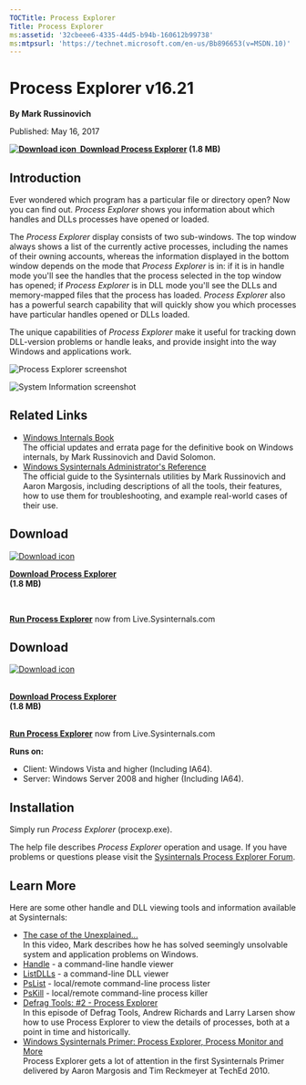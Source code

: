 ```yaml
--- 
TOCTitle: Process Explorer
Title: Process Explorer
ms:assetid: '32cbeee6-4335-44d5-b94b-160612b99738'
ms:mtpsurl: 'https://technet.microsoft.com/en-us/Bb896653(v=MSDN.10)'
---
```


Process Explorer v16.21
=======================

**By Mark Russinovich**

Published: May 16, 2017

**[![Download
icon](/media/landing/sysinternals/download_sm.png)
 Download Process
Explorer](https://download.sysinternals.com/files/processexplorer.zip)
(1.8 MB)**


## Introduction

Ever wondered which program has a particular file or directory open? Now
you can find out. *Process Explorer* shows you information about which
handles and DLLs processes have opened or loaded.

The *Process Explorer* display consists of two sub-windows. The top
window always shows a list of the currently active processes, including
the names of their owning accounts, whereas the information displayed in
the bottom window depends on the mode that *Process Explorer* is in: if
it is in handle mode you'll see the handles that the process selected in
the top window has opened; if *Process Explorer* is in DLL mode you'll
see the DLLs and memory-mapped files that the process has loaded.
*Process Explorer* also has a powerful search capability that will
quickly show you which processes have particular handles opened or DLLs
loaded.

The unique capabilities of *Process Explorer* make it useful for
tracking down DLL-version problems or handle leaks, and provide insight
into the way Windows and applications work.

![Process Explorer
screenshot](/media/landing/sysinternals/processexplorer.jpg)  

![System Information
screenshot](/media/landing/sysinternals/processexplorer2.jpg)  



## Related Links

-   [Windows Internals
    Book](~/learn/windows-internals.md)  
    The official updates and errata page for the definitive book on
    Windows internals, by Mark Russinovich and David Solomon.
-   [Windows Sysinternals Administrator's
    Reference](~/learn/troubleshooting-book.md)  
    The official guide to the Sysinternals utilities by Mark Russinovich
    and Aaron Margosis, including descriptions of all the tools, their
    features, how to use them for troubleshooting, and example
    real-world cases of their use.



## Download 

[![Download
icon](/media/landing/sysinternals/download_sm.png "Download")
](https://download.sysinternals.com/files/processexplorer.zip)

[**Download Process Explorer**  
](https://download.sysinternals.com/files/processexplorer.zip)**(1.8
MB)**

 

[**Run Process Explorer**](https://live.sysinternals.com/procexp.exe)
now from Live.Sysinternals.com


<div class="RightAdRail">

<div>


## Download

[![Download
icon](/media/landing/sysinternals/download_sm.png "Download")
](https://download.sysinternals.com/files/processexplorer.zip)

[  
**Download Process
Explorer**](https://download.sysinternals.com/files/processexplorer.zip)  
**(1.8 MB)**

[  
**Run Process Explorer**](https://live.sysinternals.com/procexp.exe) now
from Live.Sysinternals.com

**Runs on:**

-   Client: Windows Vista and higher (Including IA64).
-   Server: Windows Server 2008 and higher (Including IA64).



## Installation

Simply run *Process Explorer* (procexp.exe).

The help file describes *Process Explorer* operation and usage. If you
have problems or questions please visit the [Sysinternals Process
Explorer Forum](http://forum.sysinternals.com).  



## Learn More

Here are some other handle and DLL viewing tools and information
available at Sysinternals:

-   [The case of the
    Unexplained...](https://channel9.msdn.com/events/teched/northamerica/2010/wcl315)  
    In this video, Mark describes how he has solved seemingly unsolvable
    system and application problems on Windows.
-   [Handle](handle.md) -
    a command-line handle viewer
-   [ListDLLs](listdlls.md) -
    a command-line DLL viewer
-   [PsList](pslist.md) -
    local/remote command-line process lister
-   [PsKill](pskill.md) -
    local/remote command-line process killer
-   [Defrag Tools: \#2 - Process
    Explorer](http://channel9.msdn.com/shows/defrag-tools/defrag-tools-2-process-explorer)  
    In this episode of Defrag Tools, Andrew Richards and Larry Larsen
    show how to use Process Explorer to view the details of processes,
    both at a point in time and historically.
-   [Windows Sysinternals Primer: Process Explorer, Process Monitor and
    More](https://channel9.msdn.com/events/teched/northamerica/2010/wcl314)  
    Process Explorer gets a lot of attention in the first Sysinternals
    Primer delivered by Aaron Margosis and Tim Reckmeyer at TechEd 2010.



